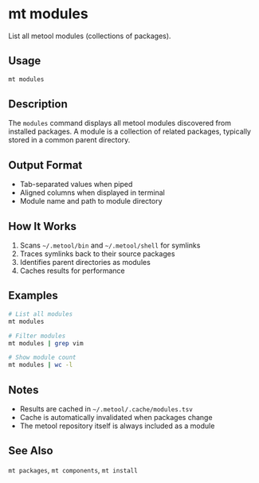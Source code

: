 # mt modules

List all metool modules (collections of packages).

## Usage

```bash
mt modules
```

## Description

The `modules` command displays all metool modules discovered from installed packages. A module is a collection of related packages, typically stored in a common parent directory.

## Output Format

- Tab-separated values when piped
- Aligned columns when displayed in terminal
- Module name and path to module directory

## How It Works

1. Scans `~/.metool/bin` and `~/.metool/shell` for symlinks
2. Traces symlinks back to their source packages
3. Identifies parent directories as modules
4. Caches results for performance

## Examples

```bash
# List all modules
mt modules

# Filter modules
mt modules | grep vim

# Show module count
mt modules | wc -l
```

## Notes

- Results are cached in `~/.metool/.cache/modules.tsv`
- Cache is automatically invalidated when packages change
- The metool repository itself is always included as a module

## See Also

`mt packages`, `mt components`, `mt install`